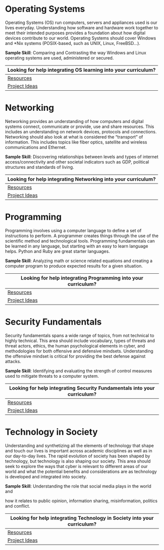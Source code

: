 Operating Systems
=================

Operating Systems (OS) run computers, servers and appliances used is our lives
everyday. Understanding how software and hardware work together to meet their
intended purposes provides a foundation about how digital devices contribute to
our world. Operating Systems should cover Windows and \*Nix systems
(POSIX-based, such as UNIX, Linux, FreeBSD…).

**Sample Skill**: Comparing and Contrasting the way Windows and Linux operating
systems are used, administered or secured.

| Looking for help integrating **OS** learning into your curriculum? |
|--------------------------------------------------------------------|
| [Resources](OS/Resources)                                          |
| [Project Ideas](Projects/ProjectIdeas)                             |

Networking
==========

Networking provides an understanding of how computers and digital systems
connect, communicate or provide, use and share resources. This includes an
understanding on network devices, protocols and connections. Networking should
also look at what is considered the “transport” of information. This includes
topics like fiber optics, satellite and wireless communications and Ethernet.

**Sample Skill**: Discovering relationships between levels and types of internet
access/connectivity and other societal indicators such as GDP, political
structures and standards of living.

| Looking for help integrating **Networking** into your curriculum? |
|-------------------------------------------------------------------|
| [Resources](Networking/Resources)                                 |
| [Project Ideas](Projects/ProjectIdeas)                            |

Programming
===========

Programming involves using a computer language to define a set of instructions
to perform. A programmer creates things through the use of the scientific method
and technological tools. Programming fundamentals can be learned in any
language, but starting with an easy to learn language helps. Python and Ruby are
great starter languages.

**Sample Skill**: Analyzing math or science related equations and creating a
computer program to produce expected results for a given situation.

| Looking for help integrating **Programming** into your curriculum? |
|--------------------------------------------------------------------|
| [Resources](Programming/Resources)                                 |
| [Project Ideas](Projects/ProjectIdeas)                             |

Security Fundamentals
=====================

Security fundamentals spans a wide range of topics, from not technical to highly
technical. This area should include vocabulary, types of threats and threat
actors, ethics, the human psychological elements in cyber, and methodologies for
both offensive and defensive mindsets. Understanding the offensive mindset is
critical for providing the best defense against attacks.

**Sample Skill**: Identifying and evaluating the strength of control measures
used to mitigate threats to a computer system.

| Looking for help integrating **Security Fundamentals** into your curriculum? |
|------------------------------------------------------------------------------|
| [Resources](Security/Resources)                                              |
| [Project Ideas](Projects/ProjectIdeas)                                       |

Technology in Society
=====================

Understanding and synthetizing all the elements of technology that shape and
touch our lives is important across academic disciplines as well as in our
day-to-day lives. The rapid evolution of society has been shaped by technology,
but technology is also shaping our society. This area should seek to explore the
ways that cyber is relevant to different areas of our world and what the
potential benefits and considerations are as technology is developed and
integrated into society.

**Sample Skill**: Understanding the role that social media plays in the world
and

how it relates to public opinion, information sharing, misinformation, politics
and conflict.

| Looking for help integrating **Technology in Society** into your curriculum? |
|------------------------------------------------------------------------------|
| [Resources](TechSociety/Resources)                                           |
| [Project Ideas](Projects/ProjectIdeas)                                       |
